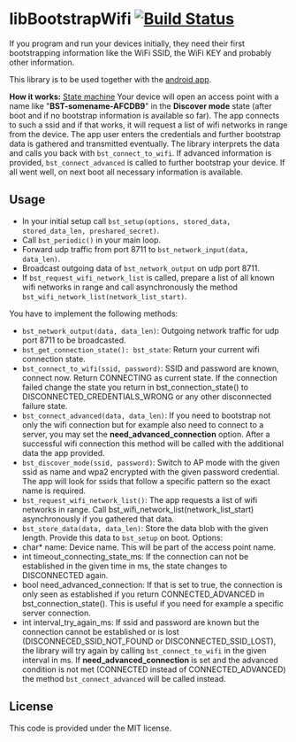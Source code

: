 # libBootstrapWifi [![Build Status](https://travis-ci.org/Openhab-Nodes/libBootstrapWifi.svg?branch=master)](https://travis-ci.org/Openhab-Nodes/libBootstrapWifi)

If you program and run your devices initially, they need their first bootstrapping information
like the WiFi SSID, the WiFi KEY and probably other information.

This library is to be used together with the [android app](https://github.com/Openhab-Nodes/libBootstrapWifiApp).

__How it works:__
[State machine](doc/states.png)
Your device will open an access point with a name like "**BST-somename-AFCDB9**" in the **Discover mode** state
(after boot and if no bootstrap information is available so far). The app connects to such a ssid and if that works, it will request a list of wifi networks in range from the device. The app user enters the credentials and further bootstrap data is gathered and transmitted eventually. The library interprets the data and calls you back with `bst_connect_to_wifi`. If advanced information is provided, `bst_connect_advanced` is called to further bootstrap your device. If all went well, on next boot all necessary information is available.

## Usage
* In your initial setup call `bst_setup(options, stored_data, stored_data_len, preshared_secret)`.
* Call `bst_periodic()` in your main loop.
* Forward udp traffic from port 8711 to `bst_network_input(data, data_len)`.
* Broadcast outgoing data of `bst_network_output` on udp port 8711.
* If `bst_request_wifi_network_list` is called, prepare a list of all known wifi networks in range and call asynchronously the method `bst_wifi_network_list(network_list_start)`.

You have to implement the following methods:
* `bst_network_output(data, data_len)`: Outgoing network traffic for udp port 8711 to be broadcasted.
* `bst_get_connection_state(): bst_state`: Return your current wifi connection state.
* `bst_connect_to_wifi(ssid, password)`: SSID and password are known, connect now. Return CONNECTING as current state. If the connection failed change the state you return in bst_connection_state() to DISCONNECTED_CREDENTIALS_WRONG or any other disconnected failure state.
* `bst_connect_advanced(data, data_len)`: If you need to bootstrap not only the wifi connection but for example also need to connect to a server, you may set the **need_advanced_connection** option. After a successful wifi connection this method will be called with the additional data the app provided.
* `bst_discover_mode(ssid, password)`: Switch to AP mode with the given ssid as name and wpa2 encrypted with the given password credential. The app will look for ssids that follow a specific pattern so the exact name is required.
* `bst_request_wifi_network_list()`: The app requests a list of wifi networks in range. Call bst_wifi_network_list(network_list_start) asynchronously if you gathered that data.
* `bst_store_data(data, data_len)`: Store the data blob with the given length. Provide this data to `bst_setup` on boot.
Options:
* char* name: Device name. This will be part of the access point name.
* int timeout_connecting_state_ms: If the connection can not be established in the given time in ms, the state changes to DISCONNECTED again.
* bool need_advanced_connection: If that is set to true, the connection is only seen as established if you return CONNECTED_ADVANCED in bst_connection_state(). This is useful if you need for example a specific server connection.
* int interval_try_again_ms: If ssid and password are known but the connection cannot be established or is lost (DISCONNECED_SSID_NOT_FOUND or DISCONNECTED_SSID_LOST), the library will try again by calling `bst_connect_to_wifi` in the given interval in ms. If **need_advanced_connection** is set and the advanced condition is not met (CONNECTED instead of CONNECTED_ADVANCED) the method `bst_connect_advanced` will be called instead.

## License
This code is provided under the MIT license.
